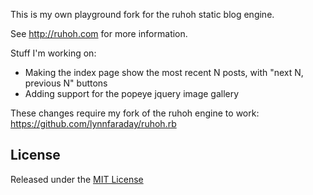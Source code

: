 This is my own playground fork for the ruhoh static blog engine.  

See <http://ruhoh.com> for more information.

Stuff I'm working on:

- Making the index page show the most recent N posts, with "next N, previous N" buttons
- Adding support for the popeye jquery image gallery

These changes require my fork of the ruhoh engine to work:  https://github.com/lynnfaraday/ruhoh.rb

## License

Released under the [MIT License](http://www.opensource.org/licenses/MIT)
